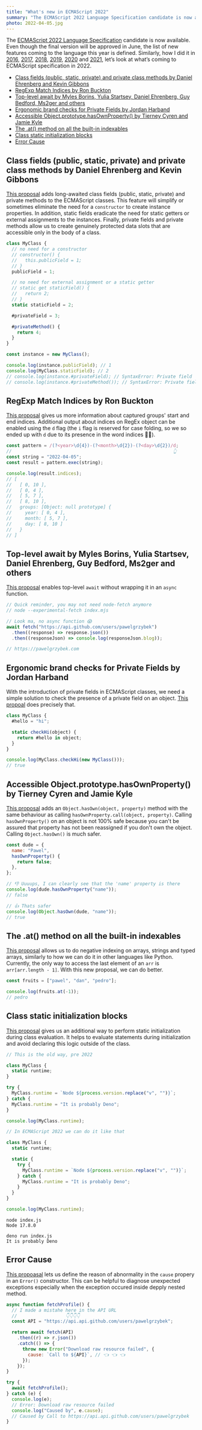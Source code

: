 ```yaml
---
title: "What's new in ECMAScript 2022"
summary: "The ECMAScript 2022 Language Specification candidate is now available. Even though the final version will be approved in June, the list of new features coming to the language this year is defined."
photo: 2022-04-05.jpg
---
```


The [ECMAScript 2022 Language Specification](https://tc39.es/ecma262/2022/) candidate is now available. Even though the final version will be approved in June, the list of new features coming to the language this year is defined. Similarly, how I did it in [2016](/whats-new-in-ecmascript-2016-es7/), [2017](/whats-new-in-ecmascript-2017/), [2018](/whats-new-in-ecmascript-2018/), [2019](/whats-new-in-ecmascript-2019/), [2020](/whats-new-in-ecmascript-2020/) and [2021](/whats-new-in-ecmascript-2021/), let’s look at what’s coming to ECMAScript specification in 2022.

- [Class fields (public, static, private) and private class methods by Daniel Ehrenberg and Kevin Gibbons](#class-fields-public-static-private-and-private-class-methods-by-daniel-ehrenberg-and-kevin-gibbons)
- [RegExp Match Indices by Ron Buckton](#regexp-match-indices-by-ron-buckton)
- [Top-level await by Myles Borins, Yulia Startsev, Daniel Ehrenberg, Guy Bedford, Ms2ger and others](#top-level-await-by-myles-borins-yulia-startsev-daniel-ehrenberg-guy-bedford-ms2ger-and-others)
- [Ergonomic brand checks for Private Fields by Jordan Harband](#ergonomic-brand-checks-for-private-fields-by-jordan-harband)
- [Accessible Object.prototype.hasOwnProperty() by Tierney Cyren and Jamie Kyle](#accessible-objectprototypehasownproperty-by-tierney-cyren-and-jamie-kyle)
- [The .at() method on all the built-in indexables](#the-at-method-on-all-the-built-in-indexables)
- [Class static initialization blocks](#class-static-initialization-blocks)
- [Error Cause](#error-cause)

## Class fields (public, static, private) and private class methods by Daniel Ehrenberg and Kevin Gibbons

[This proposal](https://github.com/tc39/proposal-class-fields) adds long-awaited class fields (public, static, private) and private methods to the ECMAScript classes. This feature will simplify or sometimes eliminate the need for a `constructor` to create instance properties. In addition, static fields eradicate the need for static getters or external assignments to the instances. Finally, private fields and private methods allow us to create genuinely protected data slots that are accessible only in the body of a class.

```js
class MyClass {
  // no need for a constructor
  // constructor() {
  //   this.publicField = 1;
  // }
  publicField = 1;

  // no need for external assignment or a static getter
  // static get staticField() {
  //   return 2;
  // }
  static staticField = 2;

  #privateField = 3;

  #privateMethod() {
    return 4;
  }
}

const instance = new MyClass();

console.log(instance.publicField); // 1
console.log(MyClass.staticField); // 2
// console.log(instance.#privateField); // SyntaxError: Private field '#privateField' must be declared in an enclosing class
// console.log(instance.#privateMethod()); // SyntaxError: Private field '#privateMethod' must be declared in an enclosing class
```

## RegExp Match Indices by Ron Buckton

[This proposal](https://github.com/tc39/proposal-regexp-match-indices) gives us more information about captured groups' start and end indices. Additional output about indices on RegEx object can be enabled using the `d` flag (the `i` flag is reserved for case folding, so we so ended up with `d` due to its presence in the word indices 🤷‍♂️).

```js
const pattern = /(?<year>\d{4})-(?<month>\d{2})-(?<day>\d{2})/d;
//                                                            👆
const string = "2022-04-05";
const result = pattern.exec(string);

console.log(result.indices);
// [
//   [ 0, 10 ],
//   [ 0, 4 ],
//   [ 5, 7 ],
//   [ 8, 10 ],
//   groups: [Object: null prototype] {
//     year: [ 0, 4 ],
//     month: [ 5, 7 ],
//     day: [ 8, 10 ]
//   }
// ]
```

## Top-level await by Myles Borins, Yulia Startsev, Daniel Ehrenberg, Guy Bedford, Ms2ger and others

[This proposal](https://github.com/tc39/proposal-top-level-await) enables top-level `await` without wrapping it in an `async` function.

```js
// Quick reminder, you may not need node-fetch anymore
// node --experimental-fetch index.mjs

// Look ma, no async function 😱
await fetch("https://api.github.com/users/pawelgrzybek")
  .then((response) => response.json())
  .then((responseJson) => console.log(responseJson.blog));

// https://pawelgrzybek.com
```

## Ergonomic brand checks for Private Fields by Jordan Harband

With the introduction of private fields in ECMAScript classes, we need a simple solution to check the presence of a private field on an object. [This propoal](https://github.com/tc39/proposal-private-fields-in-in) does precisely that.

```js
class MyClass {
  #hello = "hi";

  static checkHi(object) {
    return #hello in object;
  }
}

console.log(MyClass.checkHi(new MyClass()));
// true
```

## Accessible Object.prototype.hasOwnProperty() by Tierney Cyren and Jamie Kyle

[This proposal](https://github.com/tc39/proposal-accessible-object-hasownproperty) adds an `Object.hasOwn(object, property)` method with the same behaviour as calling `hasOwnProperty.call(object, property)`. Calling `hasOwnProperty()` on an object is not 100% safe because you can't be assured that property has not been reassigned if you don't own the object. Calling `Object.hasOwn()` is much safer.

```js
const dude = {
  name: "Pawel",
  hasOwnProperty() {
    return false;
  },
};

// 👎 Uuuups, I can clearly see that the 'name' property is there
console.log(dude.hasOwnProperty("name"));
// false

// 👍 Thats safer
console.log(Object.hasOwn(dude, "name"));
// true
```

## The .at() method on all the built-in indexables

[This proposal](https://github.com/tc39/proposal-relative-indexing-method) allows us to do negative indexing on arrays, strings and typed arrays, similarly to how we can do it in other languages like Python. Currently, the only way to access the last element of an `arr` is `arr[arr.length - 1]`. With this new proposal, we can do better.

```js
const fruits = ["pawel", "dan", "pedro"];

console.log(fruits.at(-1));
// pedro
```

## Class static initialization blocks

[This proposal](https://github.com/tc39/proposal-class-static-block) gives us an additional way to perform static initialization during class evaluation. It helps to evaluate statements during initialization and avoid declaring this logic outside of the class.

```js
// This is the old way, pre 2022

class MyClass {
  static runtime;
}

try {
  MyClass.runtime = `Node ${process.version.replace("v", "")}`;
} catch {
  MyClass.runtime = "It is probably Deno";
}

console.log(MyClass.runtime);
```

```js
// In ECMAScript 2022 we can do it like that

class MyClass {
  static runtime;

  static {
    try {
      MyClass.runtime = `Node ${process.version.replace("v", "")}`;
    } catch {
      MyClass.runtime = "It is probably Deno";
    }
  }
}

console.log(MyClass.runtime);
```

```
node index.js
Node 17.8.0
```

```
deno run index.js
It is probably Deno
```

## Error Cause

[This propoasal](https://github.com/tc39/proposal-error-cause) lets us define the reason of abnormality in the `cause` propery in an `Error()` constructor. This can be helpful to diagnose unexpected exceptions especially when the exception occured inside depply nested method.

```js
async function fetchProfile() {
  // I made a mistahe here in the API URL
  //                  👇👇👇👇
  const API = "https://api.api.github.com/users/pawelgrzybek";

  return await fetch(API)
    .then((r) => r.json())
    .catch(() => {
      throw new Error("Download raw resource failed", {
        cause: `Call to ${API}`, // 👈 👈 👈
      });
    });
}

try {
  await fetchProfile();
} catch (e) {
  console.log(e);
  // Error: Download raw resource failed
  console.log("Caused by", e.cause);
  // Caused by Call to https://api.api.github.com/users/pawelgrzybek
}
```
